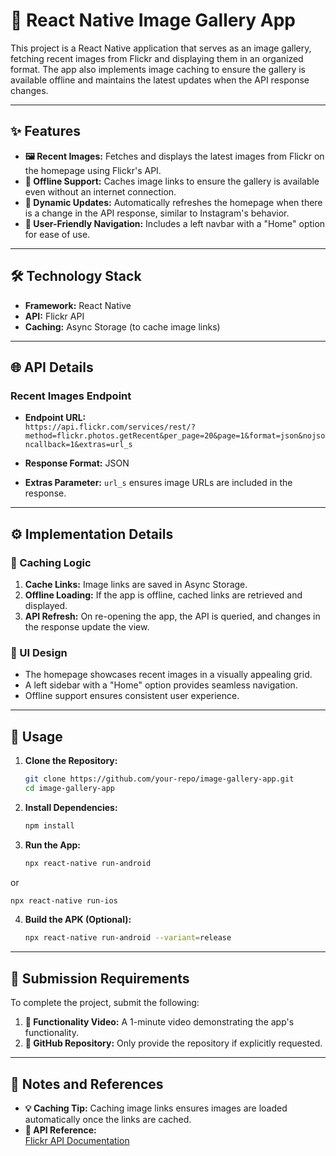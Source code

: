# 📸 React Native Image Gallery App

This project is a React Native application that serves as an image gallery, fetching recent images from Flickr and displaying them in an organized format. The app also implements image caching to ensure the gallery is available offline and maintains the latest updates when the API response changes.

---

## ✨ Features

- **🖼️ Recent Images:** Fetches and displays the latest images from Flickr on the homepage using Flickr's API.
- **📶 Offline Support:** Caches image links to ensure the gallery is available even without an internet connection.
- **🔄 Dynamic Updates:** Automatically refreshes the homepage when there is a change in the API response, similar to Instagram's behavior.
- **🌟 User-Friendly Navigation:** Includes a left navbar with a "Home" option for ease of use.

---

## 🛠️ Technology Stack

- **Framework:** React Native
- **API:** Flickr API
- **Caching:** Async Storage (to cache image links)

---

## 🌐 API Details

### Recent Images Endpoint

- **Endpoint URL:**  
  `https://api.flickr.com/services/rest/?method=flickr.photos.getRecent&per_page=20&page=1&format=json&nojsoncallback=1&extras=url_s`

- **Response Format:** JSON
- **Extras Parameter:** `url_s` ensures image URLs are included in the response.

---

## ⚙️ Implementation Details

### 📂 Caching Logic

1. **Cache Links:** Image links are saved in Async Storage.
2. **Offline Loading:** If the app is offline, cached links are retrieved and displayed.
3. **API Refresh:** On re-opening the app, the API is queried, and changes in the response update the view.

### 🎨 UI Design

- The homepage showcases recent images in a visually appealing grid.
- A left sidebar with a "Home" option provides seamless navigation.
- Offline support ensures consistent user experience.

---

## 🚀 Usage

1. **Clone the Repository:**  
   ```bash
   git clone https://github.com/your-repo/image-gallery-app.git
   cd image-gallery-app
   ```

2. **Install Dependencies:**  
   ```bash
   npm install
   ```
3. **Run the App:**  
   ```bash
   npx react-native run-android
  or
  ```bash
npx react-native run-ios
  ```

4. **Build the APK (Optional):**  
   ```bash
   npx react-native run-android --variant=release
   ```

---

## 📝 Submission Requirements

To complete the project, submit the following:

1. **🎥 Functionality Video:** A 1-minute video demonstrating the app's functionality.
2. **📂 GitHub Repository:** Only provide the repository if explicitly requested.

---

## 📌 Notes and References

- **💡 Caching Tip:** Caching image links ensures images are loaded automatically once the links are cached.
- **🔗 API Reference:**  
  [Flickr API Documentation](https://www.flickr.com/services/api/)
